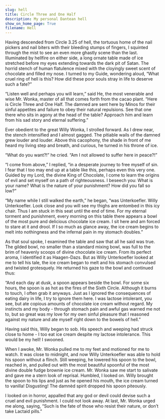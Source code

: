 ```yaml
---
slug: hell
title: Circle Three and One Half
description: My personal Dantean hell
show_on_home_page: True
filename: Hell
---
```


Having descended from Circle 3.25 of hell, the tortuous home of the nail pickers and nail biters with their bleeding stumps of fingers, I squinted through the mist to see an even more ghastly scene than the last. Illuminated by hellfire on either side, a long ornate table made of ice stretched before my eyes extending towards the dark pit of Satan. The horrid stench of human flatulence mixed with the cloyingly sweet scent of chocolate and filled my nose. I turned to my Guide, wondering aloud, “What cruel ring of hell is this? How did these poor souls stray in life to deserve such a fate?”

“Listen well and perhaps you will learn,” said He, the most venerable and wise Mr. Wonka, master of all that comes forth from the cacao plant. “Here is Circle Three and One Half. The damned are sent here by Minos for their sinful appetites and failure to obey their natural repulsions. See that one there who sits in agony at the head of the table? Approach him and learn from his sad story and eternal suffering.”

Ever obedient to the great Willy Wonka, I strolled forward. As I drew near, the stench intensified and I almost gagged. The pitiable wails of the damned grew louder and louder. Above this cacophony, the shade in front of me heard my living step and breath, and curious, he turned in his throne of ice.

“What do you want?!” he cried. “Am I not allowed to suffer here in peace?!”

“I come from above,” I replied, “in a desperate journey to free myself of sin. I fear that I too may end up at a table like this, perhaps even this very one. Guided by my Lord, the divine King of Chocolate, I come to learn the origins of evil and set myself on a path of righteousness. I beseech you: What is your name? What is the nature of your punishment? How did you fall so low?”

“My name while I still walked the earth,” he began, “was Unterkoefler. Willy Unterkoefler. Look close and you will see my thighs are entombed in this icy chair. Thus I am stuck in this seat until the end of time. For my eternal torment and punishment, every morning on this table there appears a bowl of the most pure and delicious chocolate ice cream. I sit here and am forced to stare at it and drool. If I so much as glance away, the ice cream begins to melt into nothingness and the infernal pain in my stomach doubles.”

As that soul spoke, I examined the table and saw that all he said was true. The gilded bowl, no smaller than a standard mixing bowl, was full to the brim of heavenly scoops of divine chocolate ice cream. From its perfect aroma, I identified it as Haagen-Dazs. But as Willy Unterkoefler looked at me to tell his tale, the ice cream began to melt and his stomach convulsed and twisted grotesquely. He returned his gaze to the bowl and continued thus:

“And each day at dusk, a spoon appears beside the bowl. For some six hours, the spoon is as hot as the fires of the Sixth Circle. Although it burns to touch, I often grab it anyways. Just as I ignored the consequences of eating dairy in life, I try to ignore them here. I was lactose intolerant, you see, but ate copious amounts of chocolate ice cream without regard. My instincts and my body - through stomach pain and awful gas  warned me not to, but so great was my love for my own sinful pleasure that I reasoned against my nature and ate myself right down to the bowels of hell.”

Having said this, Willy began to sob. His speech and weeping had struck close to home - I too eat ice cream despite my lactose intolerance. This would be my hell! I swooned.

When I awoke, Mr. Wonka pulled me to my feet and motioned for me to watch. It was close to midnight, and now Willy Unterkoefler was able to hold his spoon without a flinch. Still weeping, he lowered his spoon to the bowl, reached in, and pulled out with the most beautiful spoonful of the most divine double fudge brownie ice cream. Mr. Wonka saw me start to salivate and gave me a stern look of reprisal. Humbled, I looked on. Willy brought the spoon to his lips and just as he opened his mouth, the ice cream turned to vanilla! Disgusting! The damnèd spirit dropped his spoon piteously.

I looked on in horror, appalled that any god or devil could devise such a cruel and evil punishment. I could not look away. At last, Mr. Wonka urged me along, saying, “Such is the fate of those who resist their nature, or don’t take Lactaid pills.”
